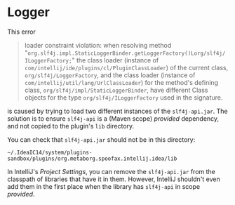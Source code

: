 # Logger

This error

> loader constraint violation: when resolving method "`org.slf4j.impl.StaticLoggerBinder.getLoggerFactory()Lorg/slf4j/ILoggerFactory;`" the class loader (instance of `com/intellij/ide/plugins/cl/PluginClassLoader`) of the current class, `org/slf4j/LoggerFactory`, and the class loader (instance of `com/intellij/util/lang/UrlClassLoader`) for the method's defining class, `org/slf4j/impl/StaticLoggerBinder`, have different Class objects for the type `org/slf4j/ILoggerFactory` used in the signature.

is caused by trying to load two different instances of the `slf4j-api.jar`. The solution is to ensure `slf4j-api` is a (Maven scope) _provided_ dependency, and not copied to the plugin's `lib` directory.

You can check that `slf4j-api.jar` should not be in this directory:

	~/.IdeaIC14/system/plugins-sandbox/plugins/org.metaborg.spoofax.intellij.idea/lib

In IntelliJ's _Project Settings_, you can remove the `slf4j-api.jar` from the classpath of libraries that have it in them. However, IntelliJ shouldn't even add them in the first place when the library has `slf4j-api` in scope _provided_.
